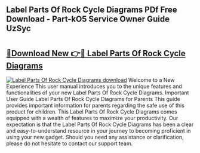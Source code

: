 ## Label Parts Of Rock Cycle Diagrams PDf Free Download - Part-kO5 Service Owner Guide UzSyc

# <h2><a href="http://dfpohq.blite.top/?on=Label+Parts+Of+Rock+Cycle+Diagrams">🔗Download New 👉🔴 Label Parts Of Rock Cycle Diagrams</a></h2>

[![Label Parts Of Rock Cycle Diagrams download](https://i.imgur.com/lujVjoI.png)](http://dfpohq.blite.top/?on=Label+Parts+Of+Rock+Cycle+Diagrams)
Welcome to a New Experience This user manual introduces you to the unique features and functionalities of your new Label Parts Of Rock Cycle Diagrams. Important User Guide Label Parts Of Rock Cycle Diagrams for Parents This guide provides important information for parents regarding the safe use of this product for children. This Label Parts Of Rock Cycle Diagrams comes equipped with a wealth of features to maximize your productivity. Our expectation is that the Label Parts Of Rock Cycle Diagrams has been a clear and easy-to-understand resource in your journey to becoming proficient in using your new gadget. Should you need any assistance or clarification, please do not hesitate to contact our support team.

